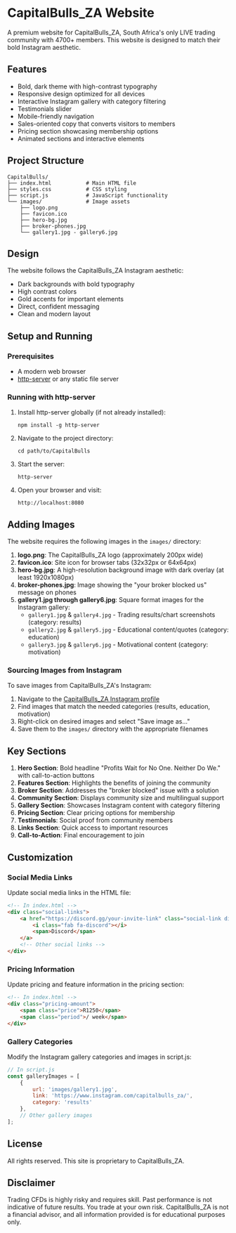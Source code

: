 # CapitalBulls_ZA Website

A premium website for CapitalBulls_ZA, South Africa's only LIVE trading community with 4700+ members. This website is designed to match their bold Instagram aesthetic.

## Features

- Bold, dark theme with high-contrast typography
- Responsive design optimized for all devices
- Interactive Instagram gallery with category filtering
- Testimonials slider
- Mobile-friendly navigation
- Sales-oriented copy that converts visitors to members
- Pricing section showcasing membership options
- Animated sections and interactive elements

## Project Structure

```
CapitalBulls/
├── index.html           # Main HTML file
├── styles.css           # CSS styling
├── script.js            # JavaScript functionality
└── images/              # Image assets
    ├── logo.png
    ├── favicon.ico
    ├── hero-bg.jpg
    ├── broker-phones.jpg
    └── gallery1.jpg - gallery6.jpg
```

## Design

The website follows the CapitalBulls_ZA Instagram aesthetic:
- Dark backgrounds with bold typography
- High contrast colors
- Gold accents for important elements
- Direct, confident messaging
- Clean and modern layout

## Setup and Running

### Prerequisites

- A modern web browser
- [http-server](https://www.npmjs.com/package/http-server) or any static file server

### Running with http-server

1. Install http-server globally (if not already installed):
   ```
   npm install -g http-server
   ```

2. Navigate to the project directory:
   ```
   cd path/to/CapitalBulls
   ```

3. Start the server:
   ```
   http-server
   ```

4. Open your browser and visit:
   ```
   http://localhost:8080
   ```

## Adding Images

The website requires the following images in the `images/` directory:

1. **logo.png**: The CapitalBulls_ZA logo (approximately 200px wide)
2. **favicon.ico**: Site icon for browser tabs (32x32px or 64x64px)
3. **hero-bg.jpg**: A high-resolution background image with dark overlay (at least 1920x1080px)
4. **broker-phones.jpg**: Image showing the "your broker blocked us" message on phones
5. **gallery1.jpg through gallery6.jpg**: Square format images for the Instagram gallery:
   - `gallery1.jpg` & `gallery4.jpg` - Trading results/chart screenshots (category: results)
   - `gallery2.jpg` & `gallery5.jpg` - Educational content/quotes (category: education)
   - `gallery3.jpg` & `gallery6.jpg` - Motivational content (category: motivation)

### Sourcing Images from Instagram

To save images from CapitalBulls_ZA's Instagram:
1. Navigate to the [CapitalBulls_ZA Instagram profile](https://www.instagram.com/capitalbulls_za/)
2. Find images that match the needed categories (results, education, motivation)
3. Right-click on desired images and select "Save image as..."
4. Save them to the `images/` directory with the appropriate filenames

## Key Sections

1. **Hero Section**: Bold headline "Profits Wait for No One. Neither Do We." with call-to-action buttons
2. **Features Section**: Highlights the benefits of joining the community
3. **Broker Section**: Addresses the "broker blocked" issue with a solution
4. **Community Section**: Displays community size and multilingual support
5. **Gallery Section**: Showcases Instagram content with category filtering
6. **Pricing Section**: Clear pricing options for membership
7. **Testimonials**: Social proof from community members
8. **Links Section**: Quick access to important resources
9. **Call-to-Action**: Final encouragement to join

## Customization

### Social Media Links

Update social media links in the HTML file:

```html
<!-- In index.html -->
<div class="social-links">
    <a href="https://discord.gg/your-invite-link" class="social-link discord">
        <i class="fab fa-discord"></i>
        <span>Discord</span>
    </a>
    <!-- Other social links -->
</div>
```

### Pricing Information

Update pricing and feature information in the pricing section:

```html
<!-- In index.html -->
<div class="pricing-amount">
    <span class="price">R1250</span>
    <span class="period">/ week</span>
</div>
```

### Gallery Categories

Modify the Instagram gallery categories and images in script.js:

```javascript
// In script.js
const galleryImages = [
    {
        url: 'images/gallery1.jpg',
        link: 'https://www.instagram.com/capitalbulls_za/',
        category: 'results'
    },
    // Other gallery images
];
```

## License

All rights reserved. This site is proprietary to CapitalBulls_ZA.

## Disclaimer

Trading CFDs is highly risky and requires skill. Past performance is not indicative of future results. You trade at your own risk. CapitalBulls_ZA is not a financial advisor, and all information provided is for educational purposes only. 